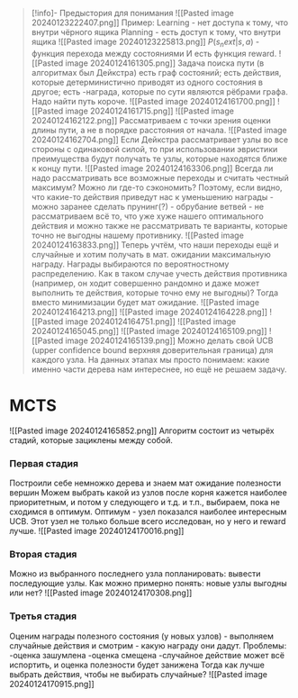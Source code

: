 >[!info]- Предыстория для понимания
![[Pasted image 20240123222407.png]]
Пример:
Learning - нет доступа к тому, что внутри чёрного ящика
Planning - есть доступ к тому, что внутри ящика
![[Pasted image 20240123225813.png]]
$P(s_next|s,a)$ - функция перехода между состояниями
И есть функция reward.
![[Pasted image 20240124161305.png]]
Задача поиска пути (в алгоритмах был Дейкстра) есть граф состояний;
есть действия, которые детерминистично приводят из одного состояния в другое;
есть -награда, которые по сути являются рёбрами графа.
Надо найти путь короче.
![[Pasted image 20240124161700.png]]
![[Pasted image 20240124161715.png]]
![[Pasted image 20240124162122.png]]
Рассматриваем с точки зрения оценки длины пути, а не в порядке расстояния от начала.
![[Pasted image 20240124162704.png]]
Если Дейкстра рассматривает узлы во все стороны с одинаковой силой, то при использовании эвристики преимущества будут получать те узлы, которые находятся ближе к концу пути.
![[Pasted image 20240124163306.png]]
Всегда ли надо рассматривать все возможные переходы и считать честный максимум? Можно ли где-то сэкономить?
Поэтому, если видно, что какие-то действия приведут нас к уменьшению награды - можно заранее сделать прунинг(?) - обрубание ветвей - не рассматриваем всё то, что уже хуже нашего оптимального действия и можно также не рассматривать те варианты, которые точно не выгодны нашему противнику.
![[Pasted image 20240124163833.png]]
Теперь учтём, что наши переходы ещё и случайные и хотим получать в мат. ожидании максимальную награду. Награды выбираются по вероятностному распределению.
Как в таком случае учесть действия противника (например, он ходит совершенно рандомно и даже может выполнить те действия, которые точно ему не выгодны)?
Тогда вместо минимизации будет мат ожидание.
![[Pasted image 20240124164213.png]]
![[Pasted image 20240124164228.png]]
![[Pasted image 20240124164751.png]]
![[Pasted image 20240124165045.png]]
![[Pasted image 20240124165109.png]]
![[Pasted image 20240124165139.png]]
Можно делать свой UCB (upper confidence bound верхняя доверительная граница) для каждого узла.
На данных этапах мы просто понимаем: какие именно части дерева нам интереснее, но ещё не решаем задачу.


# MCTS
![[Pasted image 20240124165852.png]]
Алгоритм состоит из четырёх стадий, которые зациклены между собой.
### Первая стадия
Построили себе немножко дерева и знаем мат ожидание полезности вершин
Можем выбрать какой из узлов после корня кажется наиболее приоритетным, и потом у следующего и т.д. и т.п., выбираем, пока не сходимся в оптимум.
Оптимум - узел показался наиболее интересным UCB.
Этот узел не только больше всего исследован, но у него и reward лучше.
![[Pasted image 20240124170016.png]]
### Вторая стадия
Можно из выбранного последнего узла попланировать: вывести последующие узлы.
Как можно примерно понять: новые узлы выгодны или нет?
![[Pasted image 20240124170308.png]]
### Третья стадия
Оценим награды полезного состояния (у новых узлов) - выполняем случайные действия и смотрим - какую награду они дадут.
Проблемы:
-оценка зашумлена
-оценка смещена
-случайное действие может всё испортить, и оценка полезности будет занижена
Тогда как лучше выбрать действия, чтобы не выбирать случайные?
![[Pasted image 20240124170915.png]]
